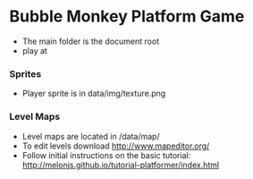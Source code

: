 # Bubble Monkey Platform Game

- The main folder is the document root
- play at

### Sprites

- Player sprite is in data/img/texture.png

### Level Maps

- Level maps are located in /data/map/
- To edit levels download http://www.mapeditor.org/
- Follow initial instructions on the basic tutorial: http://melonjs.github.io/tutorial-platformer/index.html

